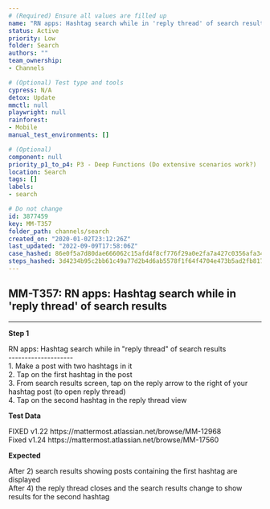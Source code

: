 ```yaml
---
# (Required) Ensure all values are filled up
name: "RN apps: Hashtag search while in 'reply thread' of search results"
status: Active
priority: Low
folder: Search
authors: ""
team_ownership: 
- Channels

# (Optional) Test type and tools
cypress: N/A
detox: Update
mmctl: null
playwright: null
rainforest: 
- Mobile
manual_test_environments: []

# (Optional)
component: null
priority_p1_to_p4: P3 - Deep Functions (Do extensive scenarios work?)
location: Search
tags: []
labels: 
- search

# Do not change
id: 3877459
key: MM-T357
folder_path: channels/search
created_on: "2020-01-02T23:12:26Z"
last_updated: "2022-09-09T17:58:06Z"
case_hashed: 86e0f5a7d80dae666062c15afd4f8cf776f29a0e2fa7a427c0356afa34a336d83358fe420c9a4658544b5adc0d80b2e7
steps_hashed: 3d4234b95c2bb61c49a77d2b4d6ab5578f1f64f4704e473b5ad2fb817a9113b1bcb08187261db5cf0a2a9c22e5cf829a
---
```


## MM-T357: RN apps: Hashtag search while in 'reply thread' of search results

---

**Step 1**

RN apps: Hashtag search while in "reply thread" of search results\
\--------------------\
1\. Make a post with two hashtags in it\
2\. Tap on the first hashtag in the post\
3\. From search results screen, tap on the reply arrow to the right of your hashtag post (to open reply thread)\
4\. Tap on the second hashtag in the reply thread view

**Test Data**

FIXED v1.22 https\://mattermost.atlassian.net/browse/MM-12968\
Fixed v1.24 https\://mattermost.atlassian.net/browse/MM-17560

**Expected**

After 2) search results showing posts containing the first hashtag are displayed\
After 4) the reply thread closes and the search results change to show results for the second hashtag
